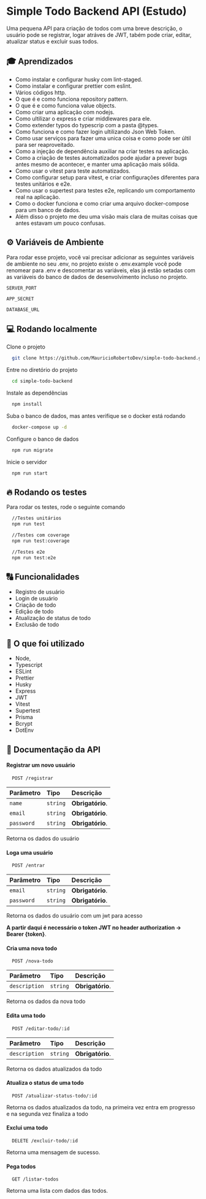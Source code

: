 # Simple Todo Backend API (Estudo)

Uma pequena API para criação de todos com uma breve descrição, o usuário pode se registrar, logar atráves de JWT, tabém pode criar, editar, atualizar status e excluir suas todos.

## 🎓 Aprendizados

- Como instalar e configurar husky com lint-staged.
- Como instalar e configurar prettier com eslint.
- Vários códigos http.
- O que é e como funciona repository pattern.
- O que é e como funciona value objects.
- Como criar uma aplicação com nodejs.
- Como ultilizar o express e criar middlewares para ele.
- Como extender typos do typescrip com a pasta @types.
- Como funciona e como fazer login ultilizando Json Web Token.
- Como usar serviços para fazer uma unica coisa e como pode ser últil para ser reaproveitado.
- Como a injeção de dependência auxiliar na criar testes na aplicação.
- Como a criação de testes automatizados pode ajudar a prever bugs antes mesmo de acontecer, e manter uma aplicação mais sólida.
- Como usar o vitest para teste automatizados.
- Como configurar setup para vitest, e criar configurações diferentes para testes unitários e e2e.
- Como usar o supertest para testes e2e, replicando um comportamento real na aplicação.
- Como o docker funciona e como criar uma arquivo docker-compose para um banco de dados.
- Além disso o projeto me deu uma visão mais clara de muitas coisas que antes estavam um pouco confusas.

## ⚙️ Variáveis de Ambiente

Para rodar esse projeto, você vai precisar adicionar as seguintes variáveis de ambiente no seu .env, no projeto existe o .env.example você pode renomear para .env e descomentar as variáveis, elas já estão setadas com as variáveis do banco de dados de desenvolvimento incluso no projeto.

`SERVER_PORT`

`APP_SECRET`

`DATABASE_URL`

## 💻 Rodando localmente

Clone o projeto

```bash
  git clone https://github.com/MauricioRobertoDev/simple-todo-backend.git
```

Entre no diretório do projeto

```bash
  cd simple-todo-backend
```

Instale as dependências

```bash
  npm install
```

Suba o banco de dados, mas antes verifique se o docker está rodando

```bash
  docker-compose up -d
```

Configure o banco de dados

```bash
  npm run migrate
```

Inicie o servidor

```bash
  npm run start
```

## 🔥 Rodando os testes

Para rodar os testes, rode o seguinte comando

```bash
  //Testes unitários
  npm run test

  //Testes com coverage
  npm run test:coverage

  //Testes e2e
  npm run test:e2e
```

## 🔠 Funcionalidades

- Registro de usuário
- Login de usuário
- Criação de todo
- Edição de todo
- Atualização de status de todo
- Exclusão de todo

## 🚀 O que foi utilizado

- Node,
- Typescript
- ESLint
- Prettier
- Husky
- Express
- JWT
- Vitest
- Supertest
- Prisma
- Bcrypt
- DotEnv

## 💼 Documentação da API

#### Registrar um novo usuário

```http
  POST /registrar
```

| Parâmetro  | Tipo     | Descrição        |
| :--------- | :------- | :--------------- |
| `name`     | `string` | **Obrigatório**. |
| `email`    | `string` | **Obrigatório**. |
| `password` | `string` | **Obrigatório**. |

Retorna os dados do usuário

#### Loga uma usuário

```http
  POST /entrar
```

| Parâmetro  | Tipo     | Descrição        |
| :--------- | :------- | :--------------- |
| `email`    | `string` | **Obrigatório**. |
| `password` | `string` | **Obrigatório**. |

Retorna os dados do usuário com um jwt para acesso

**A partir daqui é necessário o token JWT no header authorization -> Bearer {token}**.

#### Cria uma nova todo

```http
  POST /nova-todo
```

| Parâmetro     | Tipo     | Descrição        |
| :------------ | :------- | :--------------- |
| `description` | `string` | **Obrigatório**. |

Retorna os dados da nova todo

#### Edita uma todo

```http
  POST /editar-todo/:id
```

| Parâmetro     | Tipo     | Descrição        |
| :------------ | :------- | :--------------- |
| `description` | `string` | **Obrigatório**. |

Retorna os dados atualizados da todo

#### Atualiza o status de uma todo

```http
  POST /atualizar-status-todo/:id
```

Retorna os dados atualizados da todo, na primeira vez entra em progresso e na segunda vez finaliza a todo

#### Exclui uma todo

```http
  DELETE /excluir-todo/:id
```

Retorna uma mensagem de sucesso.

#### Pega todos

```http
  GET /listar-todos
```

Retorna uma lista com dados das todos.
